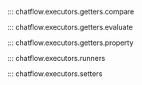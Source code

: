::: chatflow.executors.getters.compare

::: chatflow.executors.getters.evaluate

::: chatflow.executors.getters.property

::: chatflow.executors.runners

::: chatflow.executors.setters